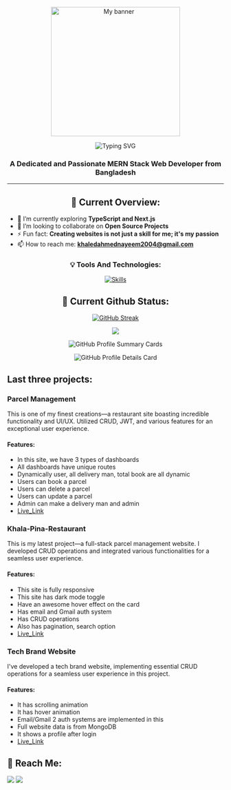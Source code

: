<!-- Banner -->
<p align="center">
  <img width="full" height="300px" src="https://i.ibb.co/ZzMcF1C/Neon-Light-Pro-Game-Player-Guide-Presentation.jpg" alt="My banner">
</p>

<!-- Typing SVG -->
<p align="center">
  <img src="https://readme-typing-svg.demolab.com?font=Fira+Code&duration=4000&pause=1000&random=false&width=435&lines=Hi+%F0%9F%91%8B%2C+I'm+Khaled+Ahmed+Nayeem" alt="Typing SVG"/>
</p>

<!-- Header -->
<h3 align="center">A Dedicated and Passionate MERN Stack Web Developer from Bangladesh</h3>
<hr/>

<!-- Current Overview -->
<h2 align="center">🧐 Current Overview:</h2>

- 🌱 I’m currently exploring **TypeScript and Next.js**
- 👯 I’m looking to collaborate on **Open Source Projects**
- ⚡ Fun fact: **Creating websites is not just a skill for me; it's my passion**
- 📫 How to reach me: **khaledahmednayeem2004@gmail.com**

<!-- Tools and Technologies -->
<h3 align="center">💡 Tools And Technologies:</h3>
<p align="center">
  <a href="https://skillicons.dev">
    <img src="https://skillicons.dev/icons?i=html,css,tailwind,js,react,express,mongodb,firebase" alt="Skills" />
  </a>
</p>

<!-- Current Github Status -->
<h2 align="center">🚀 Current Github Status:</h2>

<!-- GitHub Streak Stats -->
<p align="center">
  <a href="https://github-readme-streak-stats.herokuapp.com?user=KhaledAhmed2004">
    <img src="https://github-readme-streak-stats.herokuapp.com?user=KhaledAhmed2004&hide_border=true" alt="GitHub Streak" />
  </a>
</p>

<!-- GitHub Top Languages -->
<p align="center">
  <img src="https://github-readme-stats.vercel.app/api/top-langs/?username=KhaledAhmed2004" width="full"/>
</p>

<!-- GitHub Profile Summary Cards -->
<p align="center">
  <img src="http://github-profile-summary-cards.vercel.app/api/cards/stats?username=KhaledAhmed2004&theme=default" alt="GitHub Profile Summary Cards" />
</p>

<!-- GitHub Profile Details Card -->
<p align="center">
<img src="http://github-profile-summary-cards.vercel.app/api/cards/profile-details?username=KhaledAhmed2004&theme=default" alt="GitHub Profile Details Card" />
</p>
<h2 align="left">Last three projects:</h2>

<h3 align="left">Parcel Management</h3>
This is one of my finest creations—a restaurant site boasting incredible functionality and UI/UX. Utilized CRUD, JWT, and various features for an exceptional user experience.
<h4 align="left">Features:</h4>

- In this site, we have 3 types of dashboards
- All dashboards have unique routes
- Dynamically user, all delivery man, total book are all dynamic
- Users can book a parcel
- Users can delete a parcel
- Users can update a parcel
- Admin can make a delivery man and admin
- [Live_Link](https://parcelmanagment.web.app/)

<h3 align="left">Khala-Pina-Restaurant</h3>
This is my latest project—a full-stack parcel management website. I developed CRUD operations and integrated various functionalities for a seamless user experience.
<h4 align="left">Features:</h4>

- This site is fully responsive
- This site has dark mode toggle
- Have an awesome hover effect on the card
- Has email and Gmail auth system
- Has CRUD operations
- Also has pagination, search option
- [Live_Link](https://resturent-c129f.web.app)

<h3 align="left">Tech Brand Website</h3>
I've developed a tech brand website, implementing essential CRUD operations for a seamless user experience in this project.
<h4 align="left">Features:</h4>

- It has scrolling animation
- It has hover animation
- Email/Gmail 2 auth systems are implemented in this
- Full website data is from MongoDB
- It shows a profile after login
- [Live_Link](https://technology-and-electroni-ebb95.web.app)

## 📱 **Reach Me**:

<p align="left">
  <a href="https://www.linkedin.com/in/khaled-ahmed-nayeem-96596826a/"><img src="https://img.icons8.com/fluent/48/000000/linkedin.png"/></a>
  <a href="mailto:khaledahmednayeem2004@gmail.com"><img src="https://img.icons8.com/fluency/48/000000/gmail-new.png"/></a>
</p>

